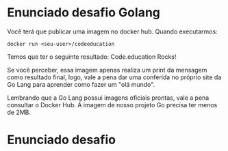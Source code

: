 # Enunciado desafio Golang 
Você terá que publicar uma imagem no docker hub. Quando executarmos:
```
docker run <seu-user>/codeeducation
```

Temos que ter o seguinte resultado: Code.education Rocks!

Se você perceber, essa imagem apenas realiza um print da mensagem como resultado final, logo, vale a pena dar uma conferida no próprio site da Go Lang para aprender como fazer um "olá mundo".

Lembrando que a Go Lang possui imagens oficiais prontas, vale a pena consultar o Docker Hub.
A imagem de nosso projeto Go precisa ter menos de 2MB.


# Enunciado desafio 